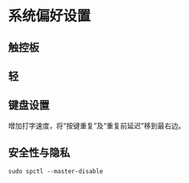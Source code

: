 # 系统偏好设置

## 触控板

## 轻

## 键盘设置

增加打字速度，将“按键重复”及“重复前延迟”移到最右边。

## 安全性与隐私

```
sudo spctl --master-disable
```



